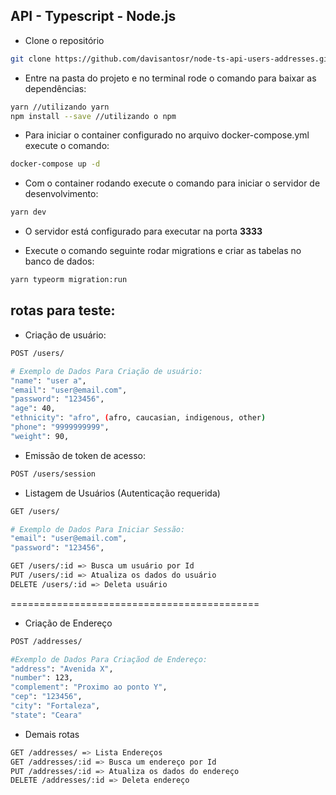 ## API - Typescript - Node.js

- Clone o repositório

```bash
git clone https://github.com/davisantosr/node-ts-api-users-addresses.git
```

- Entre na pasta do projeto e no terminal rode o comando para baixar as dependências:

```bash
yarn //utilizando yarn
npm install --save //utilizando o npm
```

- Para iniciar o container configurado no arquivo docker-compose.yml execute o comando:

```bash
docker-compose up -d
```

- Com o container rodando execute o comando para iniciar o servidor de desenvolvimento:

```bash
yarn dev
```

- O servidor está configurado para executar na porta **3333**

- Execute o comando seguinte rodar migrations e criar as tabelas no banco de dados:

```bash
yarn typeorm migration:run
```

## rotas para teste:

- Criação de usuário:

```bash
POST /users/

# Exemplo de Dados Para Criação de usuário:
"name": "user a",
"email": "user@email.com",
"password": "123456",
"age": 40,
"ethnicity": "afro", (afro, caucasian, indigenous, other)
"phone": "9999999999",
"weight": 90,

```

- Emissão de token de acesso:

```bash
POST /users/session
```

- Listagem de Usuários (Autenticação requerida)

```bash
GET /users/

# Exemplo de Dados Para Iniciar Sessão:
"email": "user@email.com",
"password": "123456",
```

```bash
GET /users/:id => Busca um usuário por Id
PUT /users/:id => Atualiza os dados do usuário
DELETE /users/:id => Deleta usuário
```

===========================================

- Criação de Endereço

```bash
POST /addresses/

#Exemplo de Dados Para Criaçãod de Endereço:
"address": "Avenida X",
"number": 123,
"complement": "Proximo ao ponto Y",
"cep": "123456",
"city": "Fortaleza",
"state": "Ceara"

```

- Demais rotas

```bash
GET /addresses/ => Lista Endereços
GET /addresses/:id => Busca um endereço por Id
PUT /addresses/:id => Atualiza os dados do endereço
DELETE /addresses/:id => Deleta endereço
```
